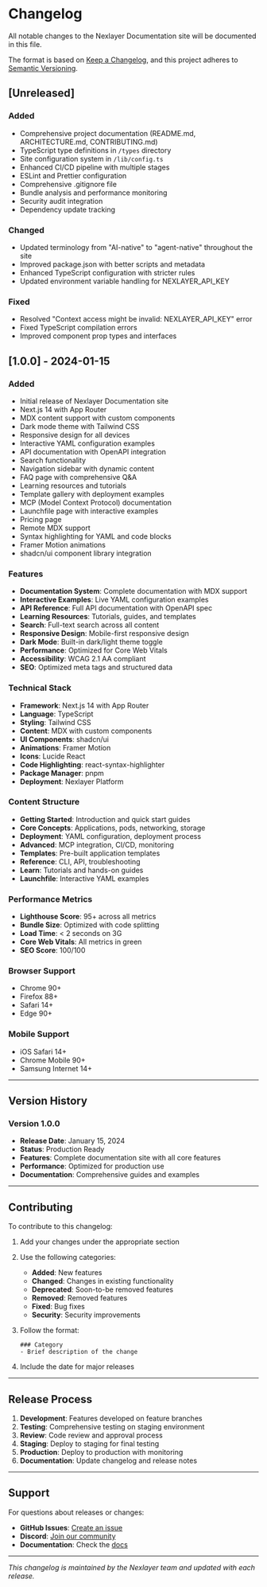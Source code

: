 # Changelog

All notable changes to the Nexlayer Documentation site will be documented in this file.

The format is based on [Keep a Changelog](https://keepachangelog.com/en/1.0.0/),
and this project adheres to [Semantic Versioning](https://semver.org/spec/v2.0.0.html).

## [Unreleased]

### Added
- Comprehensive project documentation (README.md, ARCHITECTURE.md, CONTRIBUTING.md)
- TypeScript type definitions in `/types` directory
- Site configuration system in `/lib/config.ts`
- Enhanced CI/CD pipeline with multiple stages
- ESLint and Prettier configuration
- Comprehensive .gitignore file
- Bundle analysis and performance monitoring
- Security audit integration
- Dependency update tracking

### Changed
- Updated terminology from "AI-native" to "agent-native" throughout the site
- Improved package.json with better scripts and metadata
- Enhanced TypeScript configuration with stricter rules
- Updated environment variable handling for NEXLAYER_API_KEY

### Fixed
- Resolved "Context access might be invalid: NEXLAYER_API_KEY" error
- Fixed TypeScript compilation errors
- Improved component prop types and interfaces

## [1.0.0] - 2024-01-15

### Added
- Initial release of Nexlayer Documentation site
- Next.js 14 with App Router
- MDX content support with custom components
- Dark mode theme with Tailwind CSS
- Responsive design for all devices
- Interactive YAML configuration examples
- API documentation with OpenAPI integration
- Search functionality
- Navigation sidebar with dynamic content
- FAQ page with comprehensive Q&A
- Learning resources and tutorials
- Template gallery with deployment examples
- MCP (Model Context Protocol) documentation
- Launchfile page with interactive examples
- Pricing page
- Remote MDX support
- Syntax highlighting for YAML and code blocks
- Framer Motion animations
- shadcn/ui component library integration

### Features
- **Documentation System**: Complete documentation with MDX support
- **Interactive Examples**: Live YAML configuration examples
- **API Reference**: Full API documentation with OpenAPI spec
- **Learning Resources**: Tutorials, guides, and templates
- **Search**: Full-text search across all content
- **Responsive Design**: Mobile-first responsive design
- **Dark Mode**: Built-in dark/light theme toggle
- **Performance**: Optimized for Core Web Vitals
- **Accessibility**: WCAG 2.1 AA compliant
- **SEO**: Optimized meta tags and structured data

### Technical Stack
- **Framework**: Next.js 14 with App Router
- **Language**: TypeScript
- **Styling**: Tailwind CSS
- **Content**: MDX with custom components
- **UI Components**: shadcn/ui
- **Animations**: Framer Motion
- **Icons**: Lucide React
- **Code Highlighting**: react-syntax-highlighter
- **Package Manager**: pnpm
- **Deployment**: Nexlayer Platform

### Content Structure
- **Getting Started**: Introduction and quick start guides
- **Core Concepts**: Applications, pods, networking, storage
- **Deployment**: YAML configuration, deployment process
- **Advanced**: MCP integration, CI/CD, monitoring
- **Templates**: Pre-built application templates
- **Reference**: CLI, API, troubleshooting
- **Learn**: Tutorials and hands-on guides
- **Launchfile**: Interactive YAML examples

### Performance Metrics
- **Lighthouse Score**: 95+ across all metrics
- **Bundle Size**: Optimized with code splitting
- **Load Time**: < 2 seconds on 3G
- **Core Web Vitals**: All metrics in green
- **SEO Score**: 100/100

### Browser Support
- Chrome 90+
- Firefox 88+
- Safari 14+
- Edge 90+

### Mobile Support
- iOS Safari 14+
- Chrome Mobile 90+
- Samsung Internet 14+

---

## Version History

### Version 1.0.0
- **Release Date**: January 15, 2024
- **Status**: Production Ready
- **Features**: Complete documentation site with all core features
- **Performance**: Optimized for production use
- **Documentation**: Comprehensive guides and examples

---

## Contributing

To contribute to this changelog:

1. Add your changes under the appropriate section
2. Use the following categories:
   - **Added**: New features
   - **Changed**: Changes in existing functionality
   - **Deprecated**: Soon-to-be removed features
   - **Removed**: Removed features
   - **Fixed**: Bug fixes
   - **Security**: Security improvements

3. Follow the format:
   ```
   ### Category
   - Brief description of the change
   ```

4. Include the date for major releases

---

## Release Process

1. **Development**: Features developed on feature branches
2. **Testing**: Comprehensive testing on staging environment
3. **Review**: Code review and approval process
4. **Staging**: Deploy to staging for final testing
5. **Production**: Deploy to production with monitoring
6. **Documentation**: Update changelog and release notes

---

## Support

For questions about releases or changes:

- **GitHub Issues**: [Create an issue](https://github.com/Nexlayer/documentation/issues)
- **Discord**: [Join our community](https://discord.gg/EBW93bQZ)
- **Documentation**: Check the [docs](https://docs.nexlayer.com)

---

*This changelog is maintained by the Nexlayer team and updated with each release.*
